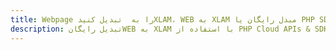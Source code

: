 ---title: Webpage را به  تبدیل کنیدXLAM، WEB به XLAM مبدل رایگان یا PHP SDKdescription: تبدیل رایگانWEB به XLAM با استفاده از PHP Cloud APIs & SDK همچنین اسناد PDF را در Cloud ایجاد، ویرایش و رندر کنید.---